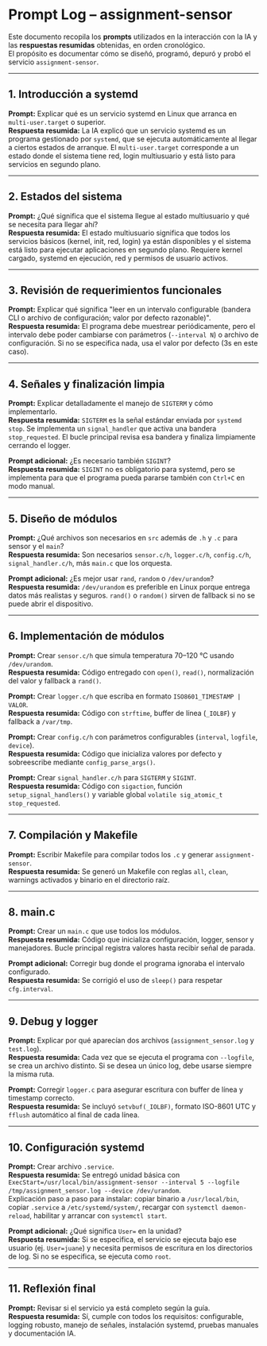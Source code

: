 # Prompt Log – assignment-sensor

Este documento recopila los **prompts** utilizados en la interacción con la IA y las **respuestas resumidas** obtenidas, en orden cronológico.  
El propósito es documentar cómo se diseñó, programó, depuró y probó el servicio `assignment-sensor`.

---

## 1. Introducción a systemd
**Prompt:** Explicar qué es un servicio systemd en Linux que arranca en `multi-user.target` o superior.  
**Respuesta resumida:** La IA explicó que un servicio systemd es un programa gestionado por `systemd`, que se ejecuta automáticamente al llegar a ciertos estados de arranque. El `multi-user.target` corresponde a un estado donde el sistema tiene red, login multiusuario y está listo para servicios en segundo plano.

---

## 2. Estados del sistema
**Prompt:** ¿Qué significa que el sistema llegue al estado multiusuario y qué se necesita para llegar ahí?  
**Respuesta resumida:** El estado multiusuario significa que todos los servicios básicos (kernel, init, red, login) ya están disponibles y el sistema está listo para ejecutar aplicaciones en segundo plano. Requiere kernel cargado, systemd en ejecución, red y permisos de usuario activos.

---

## 3. Revisión de requerimientos funcionales
**Prompt:** Explicar qué significa "leer en un intervalo configurable (bandera CLI o archivo de configuración; valor por defecto razonable)".  
**Respuesta resumida:** El programa debe muestrear periódicamente, pero el intervalo debe poder cambiarse con parámetros (`--interval N`) o archivo de configuración. Si no se especifica nada, usa el valor por defecto (3s en este caso).

---

## 4. Señales y finalización limpia
**Prompt:** Explicar detalladamente el manejo de `SIGTERM` y cómo implementarlo.  
**Respuesta resumida:** `SIGTERM` es la señal estándar enviada por `systemd stop`. Se implementa un `signal_handler` que activa una bandera `stop_requested`. El bucle principal revisa esa bandera y finaliza limpiamente cerrando el logger.

**Prompt adicional:** ¿Es necesario también `SIGINT`?  
**Respuesta resumida:** `SIGINT` no es obligatorio para systemd, pero se implementa para que el programa pueda pararse también con `Ctrl+C` en modo manual.

---

## 5. Diseño de módulos
**Prompt:** ¿Qué archivos son necesarios en `src` además de `.h` y `.c` para sensor y el `main`?  
**Respuesta resumida:** Son necesarios `sensor.c/h`, `logger.c/h`, `config.c/h`, `signal_handler.c/h`, más `main.c` que los orquesta.  

**Prompt adicional:** ¿Es mejor usar `rand`, `random` o `/dev/urandom`?  
**Respuesta resumida:** `/dev/urandom` es preferible en Linux porque entrega datos más realistas y seguros. `rand()` o `random()` sirven de fallback si no se puede abrir el dispositivo.

---

## 6. Implementación de módulos
**Prompt:** Crear `sensor.c/h` que simula temperatura 70–120 °C usando `/dev/urandom`.  
**Respuesta resumida:** Código entregado con `open()`, `read()`, normalización del valor y fallback a `rand()`.  

**Prompt:** Crear `logger.c/h` que escriba en formato `ISO8601_TIMESTAMP | VALOR`.  
**Respuesta resumida:** Código con `strftime`, buffer de línea (`_IOLBF`) y fallback a `/var/tmp`.  

**Prompt:** Crear `config.c/h` con parámetros configurables (`interval`, `logfile`, `device`).  
**Respuesta resumida:** Código que inicializa valores por defecto y sobreescribe mediante `config_parse_args()`.  

**Prompt:** Crear `signal_handler.c/h` para `SIGTERM` y `SIGINT`.  
**Respuesta resumida:** Código con `sigaction`, función `setup_signal_handlers()` y variable global `volatile sig_atomic_t stop_requested`.

---

## 7. Compilación y Makefile
**Prompt:** Escribir Makefile para compilar todos los `.c` y generar `assignment-sensor`.  
**Respuesta resumida:** Se generó un Makefile con reglas `all`, `clean`, warnings activados y binario en el directorio raíz.

---

## 8. main.c
**Prompt:** Crear un `main.c` que use todos los módulos.  
**Respuesta resumida:** Código que inicializa configuración, logger, sensor y manejadores. Bucle principal registra valores hasta recibir señal de parada.

**Prompt adicional:** Corregir bug donde el programa ignoraba el intervalo configurado.  
**Respuesta resumida:** Se corrigió el uso de `sleep()` para respetar `cfg.interval`.

---

## 9. Debug y logger
**Prompt:** Explicar por qué aparecían dos archivos (`assignment_sensor.log` y `test.log`).  
**Respuesta resumida:** Cada vez que se ejecuta el programa con `--logfile`, se crea un archivo distinto. Si se desea un único log, debe usarse siempre la misma ruta.

**Prompt:** Corregir `logger.c` para asegurar escritura con buffer de línea y timestamp correcto.  
**Respuesta resumida:** Se incluyó `setvbuf(_IOLBF)`, formato ISO-8601 UTC y `fflush` automático al final de cada línea.

---

## 10. Configuración systemd
**Prompt:** Crear archivo `.service`.  
**Respuesta resumida:** Se entregó unidad básica con `ExecStart=/usr/local/bin/assignment-sensor --interval 5 --logfile /tmp/assignment_sensor.log --device /dev/urandom`.  
Explicación paso a paso para instalar: copiar binario a `/usr/local/bin`, copiar `.service` a `/etc/systemd/system/`, recargar con `systemctl daemon-reload`, habilitar y arrancar con `systemctl start`.

**Prompt adicional:** ¿Qué significa `User=` en la unidad?  
**Respuesta resumida:** Si se especifica, el servicio se ejecuta bajo ese usuario (ej. `User=juane`) y necesita permisos de escritura en los directorios de log. Si no se especifica, se ejecuta como `root`.

---

## 11. Reflexión final
**Prompt:** Revisar si el servicio ya está completo según la guía.  
**Respuesta resumida:** Sí, cumple con todos los requisitos: configurable, logging robusto, manejo de señales, instalación systemd, pruebas manuales y documentación IA.  
